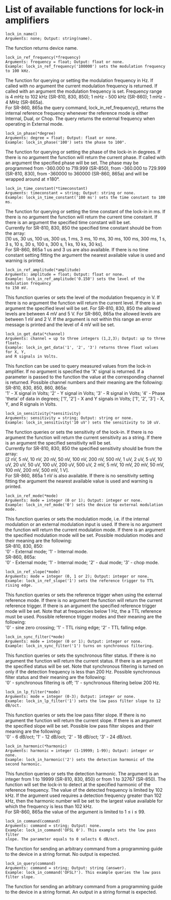 # List of available functions for lock-in amplifiers
```python3
lock_in_name()
Arguments: none; Output: string(name).
```
The function returns device name.
```python3
lock_in_ref_frequency(*frequency)
Arguments: frequency = float; Output: float or none.
Example: lock_in_ref_frequency('100000') sets the modulation frequency to 100 kHz.
```
The function for querying or setting the modulation frequency in Hz. If called with no argument the current modulation frequency is returned. If called with an argument the modulation frequency is set. Frequency range is 4 mHz to 102 kHz (SR-810, 830, 850); 1 mHz - 500 kHz (SR-860); 1 mHz - 4 MHz (SR-865a).<br/>
For SR-860, 865a the query command, lock_in_ref_frequency(), returns the internal reference frequency whenever the reference mode is either Internal, Dual, or Chop. The query returns the external frequency when operating in External mode.<br/>
```python3
lock_in_phase(*degree)
Arguments: degree = float; Output: float or none.
Example: lock_in_phase('100') sets the phase to 100°.
```
The function for querying or setting the phase of the lock-in in degrees. If there is no argument the function will return the current phase. If called with an argument the specified phase will be set. The phase may be programmed from -360.000 to 719.999 (SR-850), from -360.000 to 729.999 (SR-810, 830), from -360000 to 360000 (SR-860, 865a) and will be wrapped around at ±180°.<br/>
```python3
lock_in_time_constant(*timeconstant)
Arguments: timeconstant = string; Output: string or none.
Example: lock_in_time_constant('100 ms') sets the time constant to 100 ms.
```
The function for querying or setting the time constant of the lock-in in ms. If there is no argument the function will return the current time constant. If there is an argument the specified time constant will be set.<br/>
Currently for SR-810, 830, 850 the specified time constant should be from the array:<br/>
[10 us, 30 us, 100 us, 300 us, 1 ms, 3 ms, 10 ms, 30 ms, 100 ms, 300 ms, 1 s, 3 s, 10 s, 30 s, 100 s, 300 s, 1 ks, 10 ks, 30 ks].<br/>
For SR-860, 865a 1 us and 3 us are also available. If there is no time constant setting fitting the argument the nearest available value is used and warning is printed.<br/>
```python3
lock_in_ref_amplitude(*amplitude)
Arguments: amplitude = float; Output: float or none.
Example: lock_in_ref_amplitude('0.150') sets the level of the modulation frequency
to 150 mV.
```
This function queries or sets the level of the modulation frequency in V. If there is no argument the function will return the current level. If there is an argument the specified level will be set. For SR-810, 830, 850 the allowed levels are between 4 mV and 5 V. For SR-860, 865a the allowed levels are between 1 nV and 2 V. If the argument is not within this range an error message is printed and the level of 4 mV will be set. <br/>
```python3
lock_in_get_data(*channel)
Arguments: channel = up to three integers (1,2,3); Output: up to three floats.
Example: lock_in_get_data('1', '2', '3') returns three float values for X, Y,
and R signals in Volts.
```
This function can be used to query measured values from the lock-in amplifier.
If no argument is specified the 'X' signal is returned. If a parameter is passed to the function the value at the corresponding channel is returned. Possible channel numbers and their meaning are the following:<br/>
SR-810, 830, 850, 860, 865a:<br/>
'1' - X signal in Volts; '2' - Y signal in Volts; '3' - R signal in Volts; '4' - Phase 'theta' of data in degrees; ['1', '2'] - X and Y signals in Volts; ['1', '2', '3'] - X, Y, and R signals in Volts.<br/>
```python3
lock_in_sensitivity(*sensitivity)
Arguments: sensitivity = string; Output: string or none.
Example: lock_in_sensitivity('10 uV') sets the sensitivity to 10 uV.
```
The function queries or sets the sensitivity of the lock-in. If there is no argument the function will return the current sensitivity as a string. If there is an argument the specified sensitivity will be set.<br/>
Currently for SR-810, 830, 850 the specified sensitivity should be from the array:<br/>
[2 nV, 5 nV, 10 nV, 20 nV, 50 nV, 100 nV, 200 nV, 500 nV, 1 uV, 2 uV, 5 uV, 10 uV, 20 uV, 50 uV, 100 uV, 200 uV, 500 uV, 2 mV, 5 mV, 10 mV, 20 mV, 50 mV, 100 mV, 200 mV, 500 mV, 1 V].<br/>
For SR-860, 865a 1 nV is also available. If there is no sensitivity setting fitting the argument the nearest available value is used and warning is printed.<br/>
```python3
lock_in_ref_mode(*mode)
Arguments: mode = integer (0 or 1); Output: integer or none.
Example: lock_in_ref_mode('0') sets the device to external modulation mode.
```
This function queries or sets the modulation mode, i.e. if the internal modulation or an external modulation input is used. If there is no argument the function will return the current modulation mode. If there is an argument the specified modulation mode will be set. Possible modulation modes and their meaning are the following:<br/>
SR-810, 830, 850:<br/>
'0' - External mode; '1' - Internal mode.<br/>
SR-860, 865a:<br/>
'0' - External mode; '1' - Internal mode; '2' - dual mode; '3' - chop mode.<br/>
```python3
lock_in_ref_slope(*mode)
Arguments: mode = integer (0, 1 or 2); Output: integer or none.
Example: lock_in_ref_slope('1') sets the reference trigger to TTL rising edge.
```
This function queries or sets the reference trigger when using the external reference mode. If there is no argument the function will return the current reference trigger. If there is an argument the specified reference trigger mode will be set. Note that at frequencies below 1 Hz, the a TTL reference must be used. Possible reference trigger modes and their meaning are the following:<br/>
'0' - sine zero crossing; '1' - TTL rising edge; '2' - TTL falling edge.<br/>
```python3
lock_in_sync_filter(*mode)
Arguments: mode = integer (0 or 1); Output: integer or none.
Example: lock_in_sync_filter('1') turns on synchronous filtering.
```
This function queries or sets the synchronous filter status. If there is no argument the function will return the current status. If there is an argument the specified status will be set. Note that synchronous filtering is turned on only if the detection frequency is less than 200 Hz. Possible synchronous filter status and their meaning are the following:<br/>
'0' - synchronous filtering is off; '1' - synchronous filtering below 200 Hz.<br/>
```python3
lock_in_lp_filter(*mode)
Arguments: mode = integer (0-3); Output: integer or none.
Example: lock_in_lp_filter('1') sets the low pass filter slope to 12 dB/oct.
```
This function queries or sets the low pass filter slope. If there is no argument the function will return the current slope. If there is an argument the specified slope will be set. Possible low pass filter slopes and their meaning are the following:<br/>
'0' - 6 dB/oct; '1' - 12 dB/oct; '2' - 18 dB/oct; '3' - 24 dB/oct.<br/>
```python3
lock_in_harmonic(*harmonic)
Arguments: harmonic = integer (1-19999; 1-99); Output: integer or none.
Example: lock_in_harmonic('2') sets the detection harmonic of the second harmonic.
```
This function queries or sets the detection harmonic. The argument is an integer from 1 to 19999 (SR-810, 830, 850) or from 1 to 32767 (SR-850). The function will set the lock-in to detect at the specified harmonic of the reference frequency. The value of the detected frequency is limited by 102 kHz. If the argument used requires a detection frequency greater than 102 kHz, then the harmonic number will be set to the largest value available for which the frequency is less than 102 kHz.<br/>
For SR-860, 865a the value of the argument is limited to 1 ≤ i ≤ 99.<br/>
```python3
lock_in_command(command)
Arguments: command = string; Output: none.
Example: lock_in_command('OFSL 0'). This example sets the low pass filter
slope. The parameter equals to 0 selects 6 dB/oct.
```
The function for sending an arbitrary command from a programming guide to the device in a string format. No output is expected.<br/>
```python3
lock_in_query(command)
Arguments: command = string; Output: string (answer).
Example: lock_in_command('OFSL?'). This example queries the low pass filter slope.
```
The function for sending an arbitrary command from a programming guide to the device in a string format. An output in a string format is expected.<br/>
